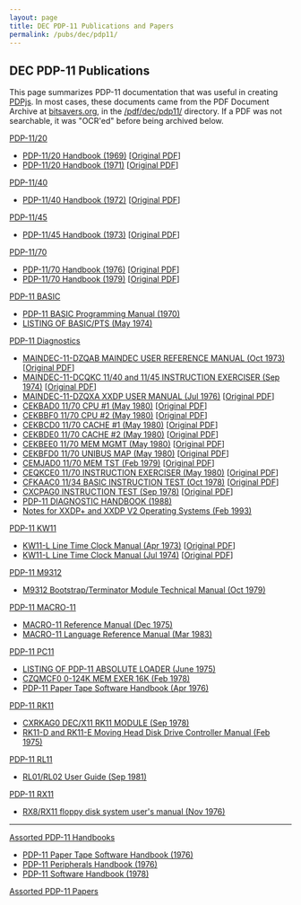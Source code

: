 ```yaml
---
layout: page
title: DEC PDP-11 Publications and Papers
permalink: /pubs/dec/pdp11/
---
```


DEC PDP-11 Publications
---

This page summarizes PDP-11 documentation that was useful in creating [PDPjs](/modules/pdp11/).  In most cases,
these documents came from the PDF Document Archive at [bitsavers.org](http://bitsavers.org),  in the [/pdf/dec/pdp11/](http://bitsavers.org/pdf/dec/pdp11/)
directory.  If a PDF was not searchable, it was "OCR'ed" before being archived below. 

[PDP-11/20](1120/)

- [PDP-11/20 Handbook (1969)](http://archive.pcjs.org/pubs/dec/pdp11/1120/PDP1120_Handbook_1969.pdf) [[Original PDF](http://research.microsoft.com/en-us/um/people/gbell/Digital/PDP%2011%20Handbook%201969.pdf)]
- [PDP-11/20 Handbook (1971)](http://archive.pcjs.org/pubs/dec/pdp11/1120/PDP1120_Handbook_1971.pdf) [[Original PDF](http://bitsavers.org/pdf/dec/pdp11/handbooks/PDP1120_Handbook_1972.pdf)]

[PDP-11/40](1140/)

- [PDP-11/40 Handbook (1972)](http://archive.pcjs.org/pubs/dec/pdp11/1140/PDP1140_Handbook_1972.pdf) [[Original PDF](http://bitsavers.org/pdf/dec/pdp11/handbooks/PDP-11_40_Processor_Handbook_1972.pdf)]

[PDP-11/45](1145/)

- [PDP-11/45 Handbook (1973)](http://archive.pcjs.org/pubs/dec/pdp11/1145/PDP1145_Handbook_1973.pdf) [[Original PDF](http://bitsavers.org/pdf/dec/pdp11/handbooks/PDP1145_Handbook_1973.pdf)]

[PDP-11/70](1170/)

- [PDP-11/70 Handbook (1976)](http://archive.pcjs.org/pubs/dec/pdp11/1170/PDP1170_Handbook_1976.pdf) [[Original PDF](http://bitsavers.org/pdf/dec/pdp11/1170/PDP-11_70_Handbook_1977-78.pdf)]
- [PDP-11/70 Handbook (1979)](http://archive.pcjs.org/pubs/dec/pdp11/1170/PDP1170_Handbook_1979.pdf) [[Original PDF](http://bitsavers.org/pdf/dec/pdp11/handbooks/PDP11_Handbook1979.pdf)]

[PDP-11 BASIC](basic/)

- [PDP-11 BASIC Programming Manual (1970)](http://archive.pcjs.org/pubs/dec/pdp11/basic/BASIC_Programming_Manual_Dec70.pdf)
- [LISTING OF BASIC/PTS (May 1974)](http://archive.pcjs.org/pubs/dec/pdp11/basic/BASIC_PTS_Listing_Mar77.pdf)

[PDP-11 Diagnostics](diags/)

- [MAINDEC-11-DZQAB MAINDEC USER REFERENCE MANUAL (Oct 1973)](http://archive.pcjs.org/pubs/dec/pdp11/diags/MAINDEC-11-DZQAB-B-D_User_Reference_Manual_Oct73.pdf) [[Original PDF](http://bitsavers.org/pdf/dec/pdp11/xxdp/MAINDEC-11-DZQAB-B-D_MAINDEC_User_Reference_Manual_Oct73.pdf)]
- [MAINDEC-11-DCQKC 11/40 and 11/45 INSTRUCTION EXERCISER (Sep 1974)](http://archive.pcjs.org/pubs/dec/pdp11/diags/MAINDEC-11-DCQKC-D-D_1140_1145_INSTRUCTION_EXERCISER_Sep74.pdf) [[Original PDF](http://bitsavers.org/pdf/dec/pdp11/xxdp/diag_listings/1140_45/028_MAINDEC-11-DCQKC-D_D_1140_1145_INSTRUCTION_EXERCISER_Sep74.pdf)]
- [MAINDEC-11-DZQXA XXDP USER MANUAL (Jul 1976)](http://archive.pcjs.org/pubs/dec/pdp11/diags/MAINDEC-11-DZQXA-I-D_XXDP_User_Manual_Jul76.pdf) [[Original PDF](http://bitsavers.org/pdf/dec/pdp11/xxdp/MAINDEC-11-DZQXA-I-D_XXDP_User_Manual_Jul76.pdf)]
- [CEKBAD0 11/70 CPU #1 (May 1980)](http://archive.pcjs.org/pubs/dec/pdp11/diags/AC-7962D-MC_CEKBAD0_1170_CPU_1_May80.pdf) [[Original PDF](http://bitsavers.org/pdf/dec/pdp11/microfiche/ftp.j-hoppe.de/bw/gh/AH-7963D-MC__PDP-11-70__11-70_CPU_%231__CEKBAD0__%28C%2975-80.pdf)]
- [CEKBBF0 11/70 CPU #2 (May 1980)](http://archive.pcjs.org/pubs/dec/pdp11/diags/AC-7966F-MC_CEKBBF0_1170_CPU_2_May80.pdf) [[Original PDF](http://bitsavers.org/pdf/dec/pdp11/microfiche/ftp.j-hoppe.de/bw/gh/AH-7968F-MC__PDP11-70__11-70_CPU_%232__CEKBBF0__%28C%2975,80.pdf)]
- [CEKBCD0 11/70 CACHE #1 (May 1980)](http://archive.pcjs.org/pubs/dec/pdp11/diags/AC-0009D-MC_CEKBCD0_1170_CACHE_1_May80.pdf) [[Original PDF](http://bitsavers.org/pdf/dec/pdp11/microfiche/ftp.j-hoppe.de/bw/gh/AH-0010D-MC__PDP11-70-74__11-70_CACHE_%231__CEKBCD0__%28C%2975,80.pdf)]
- [CEKBDE0 11/70 CACHE #2 (May 1980)](http://archive.pcjs.org/pubs/dec/pdp11/diags/AC-7971E-MC_CEKBDE0_1170_CACHE_2_May80.pdf) [[Original PDF](http://bitsavers.org/pdf/dec/pdp11/microfiche/ftp.j-hoppe.de/bw/gh/AH-7972E-MC__PDP11-70-74__11-70_CACHE_%232__CEKBDE0__%28C%2975,80.pdf)]
- [CEKBEE0 11/70 MEM MGMT (May 1980)](http://archive.pcjs.org/pubs/dec/pdp11/diags/AC-7975E-MC_CEKBEE0_1170_MEM_MGMT_May80.pdf) [[Original PDF](http://bitsavers.org/pdf/dec/pdp11/microfiche/ftp.j-hoppe.de/bw/gh/AH-7976E-MC__PDP-11-70__11-70_MEM_MGMT__CEKBEE0__%28C%2975,80.pdf)]
- [CEKBFD0 11/70 UNIBUS MAP (May 1980)](http://archive.pcjs.org/pubs/dec/pdp11/diags/AC-7979D-MC_CEKBFD0_1170_UNIBUS_MAP_May80.pdf) [[Original PDF](http://bitsavers.org/pdf/dec/pdp11/microfiche/ftp.j-hoppe.de/bw/gh/AH-7980D-MC__11-70-11-74__11-70_UNIBUS_MAP__CEKBFD0__%28C%2975-80.pdf)]
- [CEMJAD0 11/70 MEM TST (Feb 1979)](http://archive.pcjs.org/pubs/dec/pdp11/diags/AC-7990D-MC_CEMJAD0_1170_MEM_TST_Feb79.pdf) [[Original PDF](http://bitsavers.org/pdf/dec/pdp11/microfiche/ftp.j-hoppe.de/bw/gh/AH-7991D-MC__MJ11__11-70_MEM_TST__CEMJAD0__%28C%2973-79.pdf)]
- [CEQKCE0 11/70 INSTRUCTION EXERCISER (May 1980)](http://archive.pcjs.org/pubs/dec/pdp11/diags/AC-7994E-MC_CEQKCE0_1170_INSTRUCTION_EXERCISER_May80.pdf) [[Original PDF](http://bitsavers.org/pdf/dec/pdp11/microfiche/ftp.j-hoppe.de/bw/gh/AH-7996E-MC__PDP11-70-74__11-70_INST_EXR__CEQKCE0__%28C%2975,80.pdf)]
- [CFKAAC0 11/34 BASIC INSTRUCTION TEST (Oct 1978)](http://archive.pcjs.org/pubs/dec/pdp11/diags/AC-8041C-MC_CFKAAC0_1134_BSC_INST_TST_Oct78.pdf) [[Original PDF](http://bitsavers.org/pdf/dec/pdp11/xxdp/diag_listings/1134/AC-8041C-MC_CFKAAC0-1134-Bsc-Inst-Tst_Oct78.pdf)]
- [CXCPAG0 INSTRUCTION TEST (Sep 1978)](http://archive.pcjs.org/pubs/dec/pdp11/diags/AC-E664G-MC_CXCPAG0_PROCESSOR_TEST_Sep78.pdf) [[Original PDF](http://bitsavers.org/pdf/dec/pdp11/xxdp/x11_listings/AC-E664G-MC_CXCPAG0-Processor-test_Sep78.pdf)]
- [PDP-11 DIAGNOSTIC HANDBOOK (1988)](http://archive.pcjs.org/pubs/dec/pdp11/diags/PDP11_DiagnosticHandbook_1988.pdf)
- [Notes for XXDP+ and XXDP V2 Operating Systems (Feb 1993)](http://archive.pcjs.org/pubs/dec/pdp11/diags/XXDP_Notes_Feb93.pdf)

[PDP-11 KW11](kw11/)

- [KW11-L Line Time Clock Manual (Apr 1973)](http://archive.pcjs.org/pubs/dec/pdp11/kw11/KW11L_Apr73.pdf) [[Original PDF](http://bitsavers.org/pdf/dec/unibus/DEC-11-HKWB-D_KW11L_Apr73.pdf)]
- [KW11-L Line Time Clock Manual (Jul 1974)](http://archive.pcjs.org/pubs/dec/pdp11/kw11/KW11L_Jul74.pdf) [[Original PDF](http://bitsavers.org/pdf/dec/pdp11/1140/EK-KW11L_TM-002_KW11-L_Line_Time_Clock_Manual_Jul74.pdf)]

[PDP-11 M9312](m9312/)

- [M9312 Bootstrap/Terminator Module Technical Manual (Oct 1979)](http://archive.pcjs.org/pubs/dec/pdp11/m9312/M9312_Bootstrap_Terminator_Module_Technical_Manual.pdf)

[PDP-11 MACRO-11](macro11/)

- [MACRO-11 Reference Manual (Dec 1975)](http://archive.pcjs.org/pubs/dec/pdp11/macro11/MACRO11_Dec75.pdf)
- [MACRO-11 Language Reference Manual (Mar 1983)](http://archive.pcjs.org/pubs/dec/pdp11/macro11/MACRO11_Mar83.pdf)

[PDP-11 PC11](pc11/)

- [LISTING OF PDP-11 ABSOLUTE LOADER (June 1975)](http://archive.pcjs.org/pubs/dec/pdp11/pc11/Absolute_Loader_Listing_Jun75.pdf)
- [CZQMCF0 0-124K MEM EXER 16K (Feb 1978)](http://archive.pcjs.org/pubs/dec/pdp11/pc11/Mem-Exer-16k_Feb78.pdf)
- [PDP-11 Paper Tape Software Handbook (Apr 1976)](http://archive.pcjs.org/pubs/dec/pdp11/pc11/Paper_Tape_Software_Handbook.pdf)

[PDP-11 RK11](rk11/)

- [CXRKAG0 DEC/X11 RK11 MODULE (Sep 1978)](http://archive.pcjs.org/pubs/dec/pdp11/rk11/AC-E676G-MC_CXRKAG0-RK11_Sep78.pdf)
- [RK11-D and RK11-E Moving Head Disk Drive Controller Manual (Feb 1975)](http://archive.pcjs.org/pubs/dec/pdp11/rk11/EK-RK11D-MM-002.pdf)

[PDP-11 RL11](rl11/)

- [RL01/RL02 User Guide (Sep 1981)](http://archive.pcjs.org/pubs/dec/pdp11/rl11/EK-RL012-UG-005_Sep81.pdf)

[PDP-11 RX11](rx11/)

- [RX8/RX11 floppy disk system user's manual (Nov 1976)](http://archive.pcjs.org/pubs/dec/pdp11/rx11/EK-RX01-OP-001_RX11UM_Nov76.pdf)

---

[Assorted PDP-11 Handbooks](other/)

- [PDP-11 Paper Tape Software Handbook (1976)](http://archive.pcjs.org/pubs/dec/pdp11/other/PDP11_Paper_Tape_Software_Handbook_1976.pdf)
- [PDP-11 Peripherals Handbook (1976)](http://archive.pcjs.org/pubs/dec/pdp11/other/PDP11_Peripherals_Handbook_1976.pdf)
- [PDP-11 Software Handbook (1978)](http://archive.pcjs.org/pubs/dec/pdp11/other/PDP11_Software_Handbook_1978.pdf)

[Assorted PDP-11 Papers](papers/)
